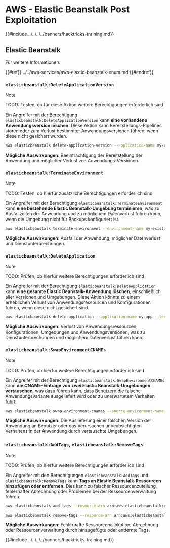 # AWS - Elastic Beanstalk Post Exploitation

{{#include ../../../../banners/hacktricks-training.md}}

## Elastic Beanstalk

Für weitere Informationen:

{{#ref}}
../../aws-services/aws-elastic-beanstalk-enum.md
{{#endref}}

### `elasticbeanstalk:DeleteApplicationVersion`

> [!NOTE]
> TODO: Testen, ob für diese Aktion weitere Berechtigungen erforderlich sind

Ein Angreifer mit der Berechtigung `elasticbeanstalk:DeleteApplicationVersion` kann **eine vorhandene Anwendungsversion löschen**. Diese Aktion kann Bereitstellungs-Pipelines stören oder zum Verlust bestimmter Anwendungsversionen führen, wenn diese nicht gesichert wurden.
```bash
aws elasticbeanstalk delete-application-version --application-name my-app --version-label my-version
```
**Mögliche Auswirkungen**: Beeinträchtigung der Bereitstellung der Anwendung und möglicher Verlust von Anwendungs-Versionen.

### `elasticbeanstalk:TerminateEnvironment`

> [!NOTE]
> TODO: Testen, ob hierfür zusätzliche Berechtigungen erforderlich sind

Ein Angreifer mit der Berechtigung `elasticbeanstalk:TerminateEnvironment` kann **eine bestehende Elastic Beanstalk-Umgebung terminieren**, was zu Ausfallzeiten der Anwendung und zu möglichem Datenverlust führen kann, wenn die Umgebung nicht für Backups konfiguriert ist.
```bash
aws elasticbeanstalk terminate-environment --environment-name my-existing-env
```
**Mögliche Auswirkungen**: Ausfall der Anwendung, möglicher Datenverlust und Dienstunterbrechungen.

### `elasticbeanstalk:DeleteApplication`

> [!NOTE]
> TODO: Prüfen, ob hierfür weitere Berechtigungen erforderlich sind

Ein Angreifer mit der Berechtigung `elasticbeanstalk:DeleteApplication` kann **eine gesamte Elastic Beanstalk-Anwendung löschen**, einschließlich aller Versionen und Umgebungen. Diese Aktion könnte zu einem erheblichen Verlust von Anwendungsressourcen und Konfigurationen führen, wenn diese nicht gesichert sind.
```bash
aws elasticbeanstalk delete-application --application-name my-app --terminate-env-by-force
```
**Mögliche Auswirkungen**: Verlust von Anwendungsressourcen, Konfigurationen, Umgebungen und Anwendungsversionen, was zu Dienstunterbrechungen und möglichem Datenverlust führen kann.

### `elasticbeanstalk:SwapEnvironmentCNAMEs`

> [!NOTE]
> TODO: Prüfen, ob hierfür weitere Berechtigungen erforderlich sind

Ein Angreifer mit der Berechtigung `elasticbeanstalk:SwapEnvironmentCNAMEs` kann **die CNAME-Einträge von zwei Elastic Beanstalk-Umgebungen vertauschen**, was dazu führen kann, dass Benutzern die falsche Anwendungsvariante ausgeliefert wird oder zu unerwartetem Verhalten führt.
```bash
aws elasticbeanstalk swap-environment-cnames --source-environment-name my-env-1 --destination-environment-name my-env-2
```
**Mögliche Auswirkungen**: Die Auslieferung einer falschen Version der Anwendung an Benutzer oder das Verursachen unbeabsichtigten Verhaltens in der Anwendung durch vertauschte Umgebungen.

### `elasticbeanstalk:AddTags`, `elasticbeanstalk:RemoveTags`

> [!NOTE]
> TODO: Prüfen, ob hierfür weitere Berechtigungen erforderlich sind

Ein Angreifer mit den Berechtigungen `elasticbeanstalk:AddTags` und `elasticbeanstalk:RemoveTags` kann **Tags an Elastic Beanstalk-Ressourcen hinzufügen oder entfernen**. Dies kann zu falscher Ressourcenzuteilung, fehlerhafter Abrechnung oder Problemen bei der Ressourcenverwaltung führen.
```bash
aws elasticbeanstalk add-tags --resource-arn arn:aws:elasticbeanstalk:us-west-2:123456789012:environment/my-app/my-env --tags Key=MaliciousTag,Value=1

aws elasticbeanstalk remove-tags --resource-arn arn:aws:elasticbeanstalk:us-west-2:123456789012:environment/my-app/my-env --tag-keys MaliciousTag
```
**Mögliche Auswirkungen**: Fehlerhafte Ressourcenallokation, Abrechnung oder Ressourcenverwaltung durch hinzugefügte oder entfernte Tags.

{{#include ../../../../banners/hacktricks-training.md}}
